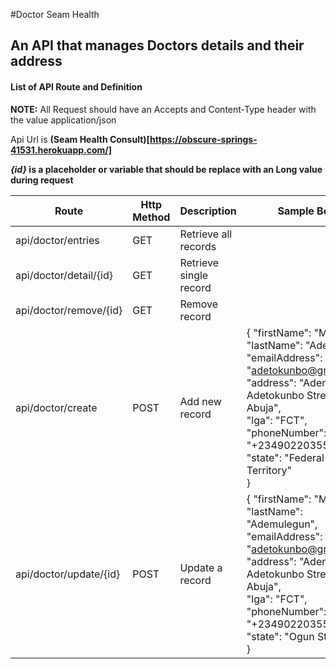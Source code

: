 #Doctor Seam Health

## An API that manages Doctors details and their address

#### List of API Route and Definition
**NOTE:** All Request should have an Accepts and Content-Type header with the value application/json

Api Url is **(Seam Health Consult)[https://obscure-springs-41531.herokuapp.com/]**

**_{id}_ is a placeholder or variable that should be replace with an Long value during request**

| Route                   | Http Method    | Description            | Sample Body                           | Options      |
| ----------------------- | -------------- | ---------------------- | ------------------------------------- | -----------  |
| api/doctor/entries      | GET            | Retrieve all records   |                                       | ?email=value |
| api/doctor/detail/{id}  | GET            | Retrieve single record |                                       |              |
| api/doctor/remove/{id}  | GET            | Remove record          |                                       |              |
| api/doctor/create       | POST           | Add new record         | { "firstName": "Moyegun", <br/> "lastName": "Adeola", "emailAddress": "adetokunbo@gmail.com", <br/> "address": "Ademola Adetokunbo Street, Abuja",<br/> "lga": "FCT", <br/> "phoneNumber": "+2349022035587", <br/> "state": "Federal Capital Territory" <br/> } <br/> |               |
| api/doctor/update/{id}  | POST           | Update a record        | { "firstName": "Mayegun", <br/> "lastName": "Ademulegun", <br/> "emailAddress": "adetokunbo@gmail.com", <br/> "address": "Ademola Adetokunbo Street, Abuja", <br/> "lga": "FCT", <br/> "phoneNumber": "+2349022035587", <br/> "state": "Ogun State" <br/> } <br/> | |
